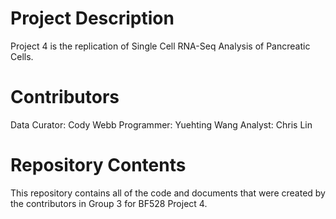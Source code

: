 # Project Description

Project 4 is the replication of Single Cell RNA-Seq Analysis of Pancreatic Cells.

# Contributors

Data Curator: Cody Webb
Programmer: Yuehting Wang
Analyst: Chris Lin

# Repository Contents

This repository contains all of the code and documents that were created by the contributors in Group 3 for BF528 Project 4.
